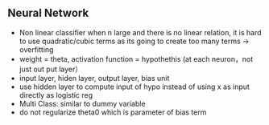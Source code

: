 ## Neural Network
  - Non linear classifier
    when n large and there is no linear relation, it is hard to use quadratic/cubic terms as its going to create too many terms -> overfitting
  - weight = theta, activation function = hypothethis (at each neuron，not just out put layer）
  - input layer, hiden layer, output layer, bias unit
  - use hidden layer to compute input of hypo instead of using x as input directly as logistic reg
  - Multi Class: similar to dummy variable
  - do not regularize theta0 which is parameter of bias term

